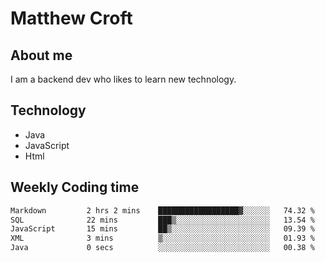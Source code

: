 # Matthew Croft

## About me
I am a backend dev who likes to learn new technology. 

## Technology
- Java
- JavaScript
- Html

## Weekly Coding time
<!--START_SECTION:waka-->

```txt
Markdown         2 hrs 2 mins    ██████████████████▓░░░░░░   74.32 %
SQL              22 mins         ███▒░░░░░░░░░░░░░░░░░░░░░   13.54 %
JavaScript       15 mins         ██▒░░░░░░░░░░░░░░░░░░░░░░   09.39 %
XML              3 mins          ▒░░░░░░░░░░░░░░░░░░░░░░░░   01.93 %
Java             0 secs          ░░░░░░░░░░░░░░░░░░░░░░░░░   00.38 %
```

<!--END_SECTION:waka-->
